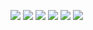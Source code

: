 
![](http://twitter.com/ls_pp/statuses/185589295728431106)
![](http://twitter.com/ls_pp/statuses/185547033703235585)
![](http://twitter.com/ls_pp/statuses/184963152985853952)
![](http://twitter.com/ls_pp/statuses/184931582329630720)
![](http://twitter.com/ls_pp/statuses/184818050011381760)
![](http://twitter.com/ls_pp/statuses/184311224262066176)
